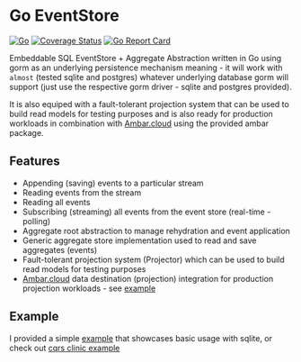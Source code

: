 # Go EventStore

[![Go](https://github.com/aneshas/eventstore/actions/workflows/go.yml/badge.svg?branch=master)](https://github.com/aneshas/eventstore/actions/workflows/go.yml)
[![Coverage Status](https://coveralls.io/repos/github/aneshas/eventstore/badge.svg)](https://coveralls.io/github/aneshas/eventstore)
[![Go Report Card](https://goreportcard.com/badge/github.com/aneshas/eventstore)](https://goreportcard.com/report/github.com/aneshas/eventstore)

Embeddable SQL EventStore + Aggregate Abstraction written in Go using gorm as an underlying persistence mechanism meaning - it will work
with `almost` (tested sqlite and postgres) whatever underlying database gorm will support (just use the respective gorm driver - sqlite and postgres provided).

It is also equiped with a fault-tolerant projection system that can be used to build read models for testing purposes and is also ready for 
production workloads in combination with [Ambar.cloud](https://ambar.cloud/) using the provided ambar package.

## Features

- Appending (saving) events to a particular stream
- Reading events from the stream
- Reading all events
- Subscribing (streaming) all events from the event store (real-time - polling)
- Aggregate root abstraction to manage rehydration and event application
- Generic aggregate store implementation used to read and save aggregates (events)
- Fault-tolerant projection system (Projector) which can be used to build read models for testing purposes
- [Ambar.cloud](https://ambar.cloud/) data destination (projection) integration for production projection workloads - see [example](example/)

## Example

I provided a simple [example](example/) that showcases basic usage with sqlite, or check out [cqrs clinic example](https://github.com/aneshas/cqrs-clinic)
